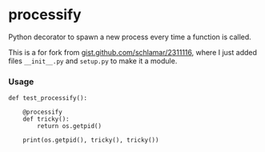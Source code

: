 # processify

Python decorator to spawn a new process every time a function is called.

This is a for fork from [gist.github.com/schlamar/2311116](https://gist.github.com/schlamar/2311116), where I just added files  `__init__.py` and `setup.py` to make it a module.

### Usage

    def test_processify():

        @processify
        def tricky():
            return os.getpid()

        print(os.getpid(), tricky(), tricky())
    
    
